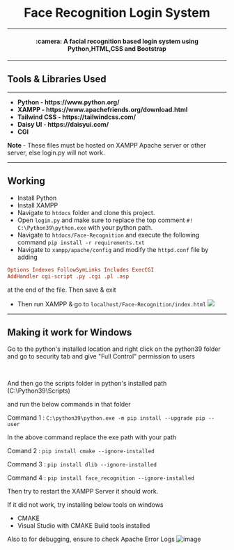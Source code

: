 <h1 align=center> Face Recognition Login System </h1>
<hr/>
<h4 align="center"> :camera: A facial recognition based login system using Python,HTML,CSS and Bootstrap 
</h4>
<hr/>
<h2> Tools & Libraries Used </h2>
<hr/>
<ul>
  <b>
<li> Python - https://www.python.org/ </li>  
<li> XAMPP - https://www.apachefriends.org/download.html </li>
<li> Tailwind CSS - https://tailwindcss.com/ </li>
<li> Daisy UI - https://daisyui.com/ </li>    
<li> CGI </li>
    
  </b>
</ul>
<strong> Note </strong>  - These files must be hosted on XAMPP Apache server or other server, else login.py will not work.

<hr/>
<h2> Working </h2>

- Install Python
- Install XAMPP
- Navigate to `htdocs` folder and clone this project.
- Open `login.py` and make sure to replace the top comment `#! C:\Python39\python.exe` with your python path.
- Navigate to `htdocs/Face-Recognition` and execute the following command `pip install -r requirements.txt`
- Navigate to `xampp/apache/config` and modify the `httpd.conf` file by adding

```conf
Options Indexes FollowSymLinks Includes ExecCGI
AddHandler cgi-script .py .cgi .pl .asp
```

at the end of the file. Then save & exit
- Then run XAMPP & go to `localhost/Face-Recognition/index.html`
 <img src='Preview/n2.png'><br>
<hr/>

<h2> Making it work for Windows </h2>
<p>
Go to the python's installed location and right click on the 
python39 folder and go to security tab and give "Full Control" permission to users
</p>
</br/>
<p>
And then go the scripts folder in python's installed path
(C:\Python39\Scripts)
</p>
and run the below commands in that folder 
<br/>

Command 1 : `C:\python39\python.exe -m pip install --upgrade pip --user`

In the above command replace the exe path with your path

Comand 2 : `pip install cmake --ignore-installed`

Command 3 : `pip install dlib --ignore-installed`

Command 4 : `pip install face_recognition --ignore-installed`

Then try to restart the XAMPP Server it should work.

If it did not work, try installing below tools on windows
- CMAKE
- Visual Studio with CMAKE Build tools installed

Also to for debugging, ensure to check Apache Error Logs
![image](https://user-images.githubusercontent.com/36433104/155829373-9b1482f4-f657-4f85-ae76-ff20bcccb2eb.png)
